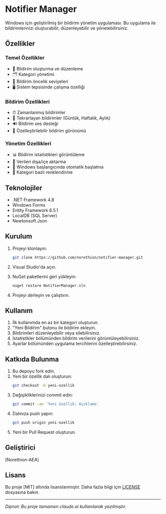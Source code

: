 # Notifier Manager

Windows için geliştirilmiş bir bildirim yönetim uygulaması. Bu uygulama ile bildirimlerinizi oluşturabilir, düzenleyebilir ve yönetebilirsiniz.

## Özellikler

### Temel Özellikler
- 📝 Bildirim oluşturma ve düzenleme
- 🗂️ Kategori yönetimi
- 🔔 Bildirim öncelik seviyeleri
- 🖥️ Sistem tepsisinde çalışma özelliği

### Bildirim Özellikleri
- ⏰ Zamanlanmış bildirimler
- 🔁 Tekrarlayan bildirimler (Günlük, Haftalık, Aylık)
- 🔊 Bildirim ses desteği
- 🎨 Özelleştirilebilir bildirim görünümü

### Yönetim Özellikleri
- 📊 Bildirim istatistikleri görüntüleme
- 💾 Verileri dışa/içe aktarma
- 🚀 Windows başlangıcında otomatik başlatma
- 🌈 Kategori bazlı renklendirme

## Teknolojiler
- .NET Framework 4.8
- Windows Forms
- Entity Framework 6.5.1
- LocalDB (SQL Server)
- Newtonsoft.Json

## Kurulum

1. Projeyi klonlayın:
   ```bash
   git clone https://github.com/norethion/notifier-manager.git
   ```

2. Visual Studio'da açın.

3. NuGet paketlerini geri yükleyin:
   ```bash
   nuget restore NotifierManager.sln
   ```

4. Projeyi derleyin ve çalıştırın.

## Kullanım

1. İlk kullanımda en az bir kategori oluşturun.
2. "Yeni Bildirim" butonu ile bildirim ekleyin.
3. Bildirimleri düzenleyebilir veya silebilirsiniz.
4. İstatistikler bölümünden bildirim verilerini görüntüleyebilirsiniz.
5. Ayarlar bölümünden uygulama tercihlerini özelleştirebilirsiniz.

## Katkıda Bulunma

1. Bu depoyu fork edin.
2. Yeni bir özellik dalı oluşturun:
   ```bash
   git checkout -b yeni-ozellik
   ```
3. Değişikliklerinizi commit edin:
   ```bash
   git commit -am 'Yeni özellik: Açıklama'
   ```
4. Dalınıza push yapın:
   ```bash
   git push origin yeni-ozellik
   ```
5. Yeni bir Pull Request oluşturun.

## Geliştirici
[Norethion-AEA]

## Lisans

Bu proje [MIT] altında lisanslanmıştır. Daha fazla bilgi için [LICENSE](./LICENSE) dosyasına bakın.

---

*Dipnot: Bu proje tamamen claude.ai kullanılarak yazılmıştır.*
